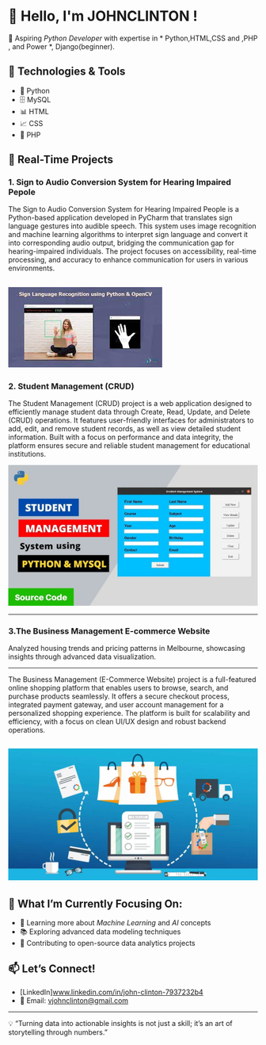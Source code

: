 # 👋 Hello, I'm JOHNCLINTON !

🚀 Aspiring *Python Developer* with expertise in * Python,HTML,CSS and ,PHP , and Power *, Django(beginner). 

## 🔧 Technologies & Tools
- 🐍 Python 
- 🗄️ MySQL
- 📊 HTML
- 📈 CSS
- 🔎 PHP

## 💼 Real-Time Projects

### 1. Sign to Audio Conversion System for Hearing Impaired Pepole

The Sign to Audio Conversion System for Hearing Impaired People is a Python-based application developed in PyCharm that translates sign language gestures into audible speech. This system uses image recognition and machine learning algorithms to interpret sign language and convert it into corresponding audio output, bridging the communication gap for hearing-impaired individuals. The project focuses on accessibility, real-time processing, and accuracy to enhance communication for users in various environments.


![sign to audio conversion system](assets/images%20(3).jpg)
---

### 2. Student Management (CRUD)


The Student Management (CRUD) project is a web application designed to efficiently manage student data through Create, Read, Update, and Delete (CRUD) operations. 
It features user-friendly interfaces for administrators to add, edit, and remove student records, as well as view detailed student information. 
Built with a focus on performance and data integrity, the platform ensures secure and reliable student management for educational institutions.





![Student Management (CRUD)](assets/jj.jpg)



---

### 3.The Business Management E-commerce Website



Analyzed housing trends and pricing patterns in Melbourne, showcasing insights through advanced data visualization.

---

The Business Management (E-Commerce Website) project is a full-featured online shopping platform that enables users to browse, search, and purchase products seamlessly.
It offers a secure checkout process, integrated payment gateway, and user account management for a personalized shopping experience. 
The platform is built for scalability and efficiency, with a focus on clean UI/UX design and robust backend operations.

![The Business Management E-commerce Website](assets/ecommerce-website-checklist-b-.webp)
---

## 🎯 What I’m Currently Focusing On:
- 🌱 Learning more about *Machine Learning* and *AI* concepts
- 📚 Exploring advanced data modeling techniques
- 🔄 Contributing to open-source data analytics projects

## 📫 Let’s Connect!
- [LinkedIn]www.linkedin.com/in/john-clinton-7937232b4 
- 📧 Email: vjohnclinton@gmail.com

---

💡 “Turning data into actionable insights is not just a skill; it’s an art of storytelling through numbers.”
